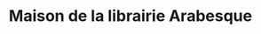 ---
title: "Maison de la librairie Arabesque"
url: /soorts-hossegor/maison-de-la-librairie-arabesque/
shop: marchand de journaux
---